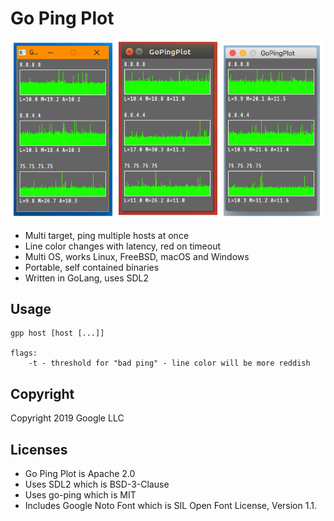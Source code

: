 Go Ping Plot
============

![screenshot](gpp.png)

* Multi target, ping multiple hosts at once
* Line color changes with latency, red on timeout
* Multi OS, works Linux, FreeBSD, macOS and Windows
* Portable, self contained binaries
* Written in GoLang, uses SDL2

Usage
-----
```
gpp host [host [...]]

flags:
    -t - threshold for "bad ping" - line color will be more reddish  
```

Copyright
---------
Copyright 2019 Google LLC

Licenses
--------
* Go Ping Plot is Apache 2.0
* Uses SDL2 which is BSD-3-Clause
* Uses go-ping which is MIT
* Includes Google Noto Font which is SIL Open Font License, Version 1.1.
